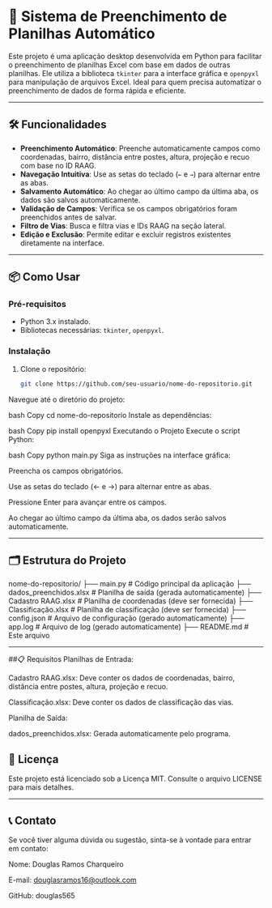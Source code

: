 # 🚀 Sistema de Preenchimento de Planilhas Automático

Este projeto é uma aplicação desktop desenvolvida em Python para facilitar o preenchimento de planilhas Excel com base em dados de outras planilhas. Ele utiliza a biblioteca `tkinter` para a interface gráfica e `openpyxl` para manipulação de arquivos Excel. Ideal para quem precisa automatizar o preenchimento de dados de forma rápida e eficiente.

---

## 🛠️ Funcionalidades

- **Preenchimento Automático**: Preenche automaticamente campos como coordenadas, bairro, distância entre postes, altura, projeção e recuo com base no ID RAAG.
- **Navegação Intuitiva**: Use as setas do teclado (`←` e `→`) para alternar entre as abas.
- **Salvamento Automático**: Ao chegar ao último campo da última aba, os dados são salvos automaticamente.
- **Validação de Campos**: Verifica se os campos obrigatórios foram preenchidos antes de salvar.
- **Filtro de Vias**: Busca e filtra vias e IDs RAAG na seção lateral.
- **Edição e Exclusão**: Permite editar e excluir registros existentes diretamente na interface.

---

## 📦 Como Usar

### Pré-requisitos
- Python 3.x instalado.
- Bibliotecas necessárias: `tkinter`, `openpyxl`.

### Instalação
1. Clone o repositório:
   ```bash
   git clone https://github.com/seu-usuario/nome-do-repositorio.git


Navegue até o diretório do projeto:

bash
Copy
cd nome-do-repositorio
Instale as dependências:

bash
Copy
pip install openpyxl
Executando o Projeto
Execute o script Python:

bash
Copy
python main.py
Siga as instruções na interface gráfica:

Preencha os campos obrigatórios.

Use as setas do teclado (← e →) para alternar entre as abas.

Pressione Enter para avançar entre os campos.

Ao chegar ao último campo da última aba, os dados serão salvos automaticamente.

---


## 🗂️ Estrutura do Projeto

nome-do-repositorio/
├── main.py                # Código principal da aplicação
├── dados_preenchidos.xlsx  # Planilha de saída (gerada automaticamente)
├── Cadastro RAAG.xlsx      # Planilha de coordenadas (deve ser fornecida)
├── Classificação.xlsx      # Planilha de classificação (deve ser fornecida)
├── config.json             # Arquivo de configuração (gerado automaticamente)
├── app.log                 # Arquivo de log (gerado automaticamente)
├── README.md               # Este arquivo

---

##📋 Requisitos
Planilhas de Entrada:

Cadastro RAAG.xlsx: Deve conter os dados de coordenadas, bairro, distância entre postes, altura, projeção e recuo.

Classificação.xlsx: Deve conter os dados de classificação das vias.

Planilha de Saída:

dados_preenchidos.xlsx: Gerada automaticamente pelo programa.

## 📄 Licença
Este projeto está licenciado sob a Licença MIT. Consulte o arquivo LICENSE para mais detalhes.

---

## 📞 Contato
Se você tiver alguma dúvida ou sugestão, sinta-se à vontade para entrar em contato:

Nome: Douglas Ramos Charqueiro

E-mail: douglasramos16@outlook.com

GitHub: douglas565



